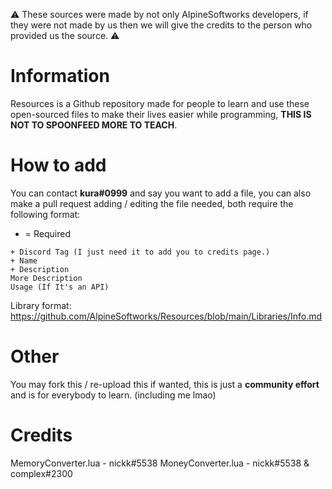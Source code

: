 ⚠ These sources were made by not only AlpineSoftworks developers, if they were not made by us then we will give the credits to the person who provided us the source. ⚠

# Information
Resources is a Github repository made for people to learn and use these open-sourced files to make their lives easier while programming, **THIS IS NOT TO SPOONFEED MORE TO TEACH**.

# How to add
You can contact **kura#0999** and say you want to add a file, you can also make a pull request adding  / editing the file needed, both require the following format:

+ = Required
```
+ Discord Tag (I just need it to add you to credits page.)
+ Name
+ Description
More Description
Usage (If It's an API)
```

Library format: https://github.com/AlpineSoftworks/Resources/blob/main/Libraries/Info.md


# Other
You may fork this / re-upload this if wanted, this is just a **community effort** and is for everybody to learn. (including me lmao)

# Credits
MemoryConverter.lua - nickk#5538
MoneyConverter.lua - nickk#5538 & complex#2300
